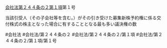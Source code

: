 [会社法第２４４条の２第１項](会社法＿＿＿＿第２４４条の２第１項)第１号

当該引受人（その子会社等を含む。）がその引き受けた募集新株予約権に係る交付株式の株主となった場合に有することとなる最も多い議決権の数


#会社法
#会社法/第２４４条の２
#会社法/第２４４条の２/第１項
#会社法/第２４４条の２/第１項/第１号
